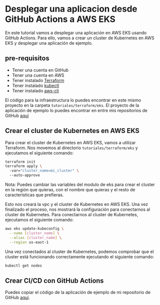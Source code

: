 # Desplegar una aplicacion desde GitHub Actions a AWS EKS

En este tutorial vamos a desplegar una aplicación en AWS EKS usando GitHub Actions. Para ello, vamos a crear un cluster de Kubernetes en AWS EKS y desplegar una aplicación de ejemplo. 


## pre-requisitos
- Tener una cuenta en GitHub
- Tener una cuenta en AWS
- Tener instalado [Terraform](https://developer.hashicorp.com/terraform/tutorials/aws-get-started/install-cli)
- Tener instalado [kubectl](https://kubernetes.io/docs/tasks/tools/)
- Tener instalado [aws-cli](https://docs.aws.amazon.com/es_es/cli/latest/userguide/getting-started-install.html)


El código para la infraestructura lo puedes encontrar en este mismo proyecto en la carpeta `tutoriales/terraform/eks`. El proyecto de la aplicación de ejemplo lo puedes encontrar en entre mis repositorios de GitHub [aquí](https://github.com/davejfranco/python-fastapi-demo)

## Crear el cluster de Kubernetes en AWS EKS

Para crear el cluster de Kubernetes en AWS EKS, vamos a utilizar Terraform. Nos movemos al directorio `tutoriales/terraform/eks` y ejecutamos el siguiente comando:
```bash
terraform init
terraform apply \ 
  -var="cluster_name=mi_cluster" \ 
  --auto-approve
```

Nota: Puedes cambiar las variables del modulo de eks para crear el cluster en la región que quieras, con el nombre que quieras y el resto de caracteristicas que prefieras.

Esto nos creará la vpc y el cluster de Kubernetes en AWS EKS. Una vez finalizado el proceso, nos mostrará la configuración para conectarnos al cluster de Kubernetes. Para conectarnos al cluster de Kubernetes, ejecutamos el siguiente comando:

```bash
aws eks update-kubeconfig \
  --name [cluster_name] \
  --alias [cluster_name] \
  --region us-east-1
```

Una vez conectados al cluster de Kubernetes, podemos comprobar que el cluster está funcionando correctamente ejecutando el siguiente comando:

```bash
kubectl get nodes
```

## Crear CI/CD con GitHub Actions

Puedes copiar el código de la aplicación de ejemplo de mi repositorio de GitHub [aquí](github.com/davejfranco/python-fastapi-demo).






